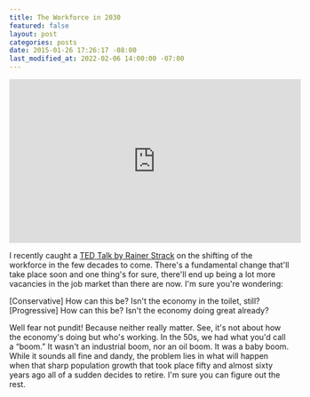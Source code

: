 ```yaml
---
title: The Workforce in 2030
featured: false
layout: post
categories: posts
date: 2015-01-26 17:26:17 -08:00
last_modified_at: 2022-02-06 14:00:00 -07:00
---
```


<iframe loading="lazy" src="https://www.youtube.com/embed/ux1GxExRUUY?feature=oembed" width="525" height="295" frameborder="0" allowfullscreen="allowfullscreen"></iframe>

I recently caught a [TED Talk by Rainer Strack](https://www.youtube.com/watch?v=ux1GxExRUUY) on the shifting of the workforce in the few decades to come. There's a fundamental change that'll take place soon and one thing's for sure, there'll end up being a lot more vacancies in the job market than there are now. I'm sure you're wondering:

[Conservative] How can this be? Isn't the economy in the toilet, still?  
[Progressive] How can this be? Isn't the economy doing great already?

Well fear not pundit! Because neither really matter. See, it's not about how the economy's doing but who's working. In the 50s, we had what you'd call a “boom.” It wasn't an industrial boom, nor an oil boom. It was a baby boom. While it sounds all fine and dandy, the problem lies in what will happen when that sharp population growth that took place fifty and almost sixty years ago all of a sudden decides to retire. I'm sure you can figure out the rest.

